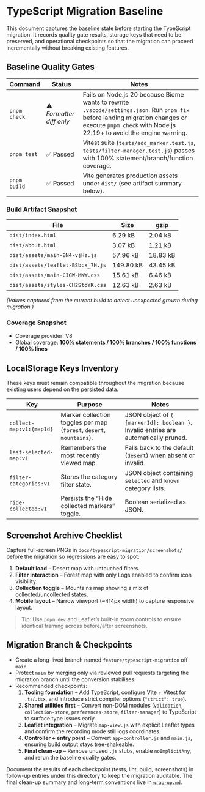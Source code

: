 # TypeScript Migration Baseline

This document captures the baseline state before starting the TypeScript migration. It records quality gate results, storage keys that need to be preserved, and operational checkpoints so that the migration can proceed incrementally without breaking existing features.

## Baseline Quality Gates

| Command | Status | Notes |
| --- | --- | --- |
| `pnpm check` | ⚠️ *Formatter diff only* | Fails on Node.js 20 because Biome wants to rewrite `.vscode/settings.json`. Run `pnpm fix` before landing migration changes or execute `pnpm check` with Node.js 22.19+ to avoid the engine warning. |
| `pnpm test` | ✅ Passed | Vitest suite (`tests/add_marker.test.js`, `tests/filter-manager.test.js`) passes with 100% statement/branch/function coverage. |
| `pnpm build` | ✅ Passed | Vite generates production assets under `dist/` (see artifact summary below). |

### Build Artifact Snapshot

| File | Size | gzip |
| --- | --- | --- |
| `dist/index.html` | 6.29 kB | 2.04 kB |
| `dist/about.html` | 3.07 kB | 1.21 kB |
| `dist/assets/main-BN4-vjHz.js` | 57.96 kB | 18.83 kB |
| `dist/assets/leaflet-BSbcx_7H.js` | 149.80 kB | 43.45 kB |
| `dist/assets/main-CIGW-MKW.css` | 15.61 kB | 6.46 kB |
| `dist/assets/styles-CH2StoYK.css` | 12.63 kB | 2.63 kB |

*(Values captured from the current build to detect unexpected growth during migration.)*

### Coverage Snapshot

- Coverage provider: V8
- Global coverage: **100% statements / 100% branches / 100% functions / 100% lines**

## LocalStorage Keys Inventory

These keys must remain compatible throughout the migration because existing users depend on the persisted data.

| Key | Purpose | Notes |
| --- | --- | --- |
| `collect-map:v1:{mapId}` | Marker collection toggles per map (`forest`, `desert`, `mountains`). | JSON object of `{ [markerId]: boolean }`. Invalid entries are automatically pruned. |
| `last-selected-map:v1` | Remembers the most recently viewed map. | Falls back to the default (`desert`) when absent or invalid. |
| `filter-categories:v1` | Stores the category filter state. | JSON object containing `selected` and `known` category lists. |
| `hide-collected:v1` | Persists the “Hide collected markers” toggle. | Boolean serialized as JSON.

## Screenshot Archive Checklist

Capture full-screen PNGs in `docs/typescript-migration/screenshots/` before the migration so regressions are easy to spot:

1. **Default load** – Desert map with untouched filters.
2. **Filter interaction** – Forest map with only Logs enabled to confirm icon visibility.
3. **Collection toggle** – Mountains map showing a mix of collected/uncollected states.
4. **Mobile layout** – Narrow viewport (~414px width) to capture responsive layout.

> Tip: Use `pnpm dev` and Leaflet’s built-in zoom controls to ensure identical framing across before/after screenshots.

## Migration Branch & Checkpoints

- Create a long-lived branch named `feature/typescript-migration` off `main`.
- Protect `main` by merging only via reviewed pull requests targeting the migration branch until the conversion stabilises.
- Recommended checkpoints:
  1. **Tooling foundation** – Add TypeScript, configure Vite + Vitest for `.ts`/`.tsx`, and introduce strict compiler options (`"strict": true`).
  2. **Shared utilities first** – Convert non-DOM modules (`validation`, `collection-store`, `preferences-store`, `filter-manager`) to TypeScript to surface type issues early.
  3. **Leaflet integration** – Migrate `map-view.js` with explicit Leaflet types and confirm the recording mode still logs coordinates.
  4. **Controller + entry point** – Convert `app-controller.js` and `main.js`, ensuring build output stays tree-shakeable.
  5. **Final clean-up** – Remove unused `.js` stubs, enable `noImplicitAny`, and rerun the baseline quality gates.

Document the results of each checkpoint (tests, lint, build, screenshots) in follow-up entries under this directory to keep the migration auditable. The final clean-up summary and long-term conventions live in [`wrap-up.md`](./wrap-up.md).
